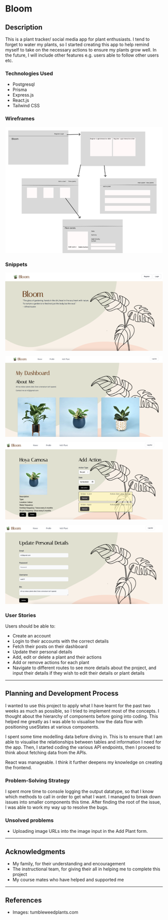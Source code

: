 # Bloom

## Description

This is a plant tracker/ social media app for plant enthusiasts. I tend to forget to water my plants, so I started creating this app to help remind myself to take on the necessary actions to ensure my plants grow well. In the future, I will include other features e.g. users able to follow other users etc.

### Technologies Used

- Postgresql
- Prisma
- Express.js
- React.js
- Tailwind CSS

### Wireframes

![My wireframe](client/public/images/p4wireframe.png)

### Snippets

![Homepage](client/public/images/homepage.png)

![loggedin](client/public/images/loggedinpage.png)

![Plant actions](client/public/images/plantaction.png)

![Update details](client/public/images/updatedetails.png)

### User Stories

Users should be able to:

- Create an account
- Login to their accounts with the correct details
- Fetch their posts on their dashboard
- Update their personal details
- Add, edit or delete a plant and their actions
- Add or remove actions for each plant
- Navigate to different routes to see more details about the project, and input their details if they wish to edit their details or plant details

---

## Planning and Development Process

I wanted to use this project to apply what I have learnt for the past two weeks as much as possible, so I tried to implement most of the concepts. I thought about the hierarchy of components before going into coding. This helped me greatly as I was able to visualise how the data flow with positioning useStates at various components.

I spent some time modelling data before diving in. This is to ensure that I am able to visualise the relationships between tables and information I need for the app. Then, I started coding the various API endpoints, then I proceed to think about fetching data from the APIs.

React was manageable. I think it further deepens my knowledge on creating the frontend.

### Problem-Solving Strategy

I spent more time to console logging the output datatype, so that I know which methods to call in order to get what I want.
I managed to break down issues into smaller components this time. After finding the root of the issue, I was able to work my way up to resolve the bugs.

### Unsolved problems

- Uploading image URLs into the image input in the Add Plant form.

---

## Acknowledgments

- My family, for their understanding and encouragement
- The instructional team, for giving their all in helping me to complete this project
- My course mates who have helped and supported me

---

## References

- Images: tumbleweedplants.com
